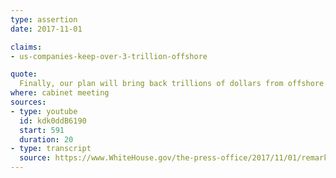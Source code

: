 ```yaml
---
type: assertion
date: 2017-11-01

claims:
- us-companies-keep-over-3-trillion-offshore

quote:
  Finally, our plan will bring back trillions of dollars from offshore. Trillions. We have, in my estimation, $4 trillion that will come pouring back into our country, that will be put to work, and will be spent by our companies that could never get the money back, for many years.
where: cabinet meeting
sources:
- type: youtube
  id: kdk0ddB6190
  start: 591
  duration: 20
- type: transcript
  source: https://www.WhiteHouse.gov/the-press-office/2017/11/01/remarks-president-trump-cabinet-meeting
---
```


